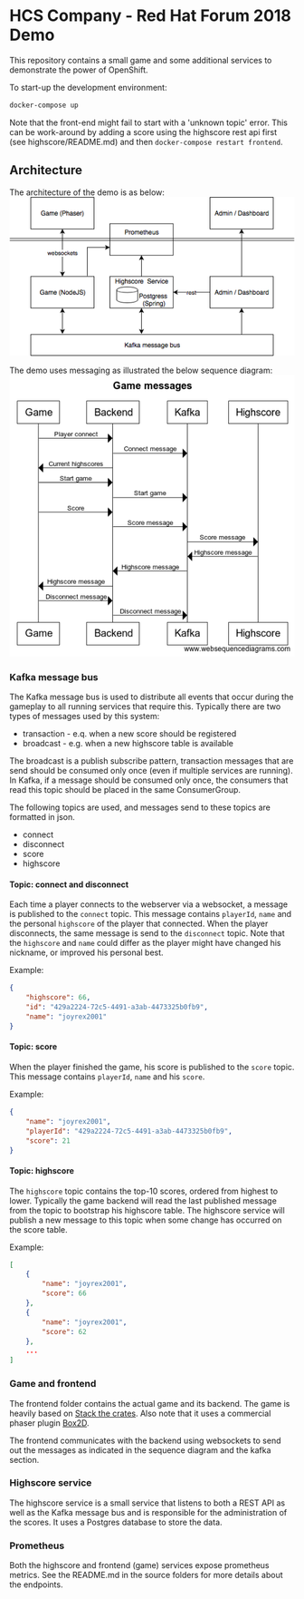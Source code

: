 # HCS Company - Red Hat Forum 2018 Demo

This repository contains a small game and some additional services to demonstrate the power of OpenShift.

To start-up the development environment:

```bash
docker-compose up
```

Note that the front-end might fail to start with a 'unknown topic' error. This can be work-around by adding a score using the highscore rest api first (see highscore/README.md) and then ```docker-compose restart frontend```.

## Architecture

The architecture of the demo is as below:
![Architecture](diagrams/architecture.png)

The demo uses messaging as illustrated the below sequence diagram:
![Architecture](diagrams/sequence.png)

### Kafka message bus

The Kafka message bus is used to distribute all events that occur during the gameplay to all running services that require this. Typically there are two types of messages used by this system:

* transaction - e.q. when a new score should be registered
* broadcast - e.g. when a new highscore table is available

The broadcast is a publish subscribe pattern, transaction messages that are send should be consumed only once (even if multiple services are running). In Kafka, if a message should be consumed only once, the consumers that read this topic should be placed in the same ConsumerGroup.

The following topics are used, and messages send to these topics are formatted in json.

* connect
* disconnect
* score
* highscore

#### Topic: connect and disconnect

Each time a player connects to the webserver via a websocket, a message is
published to the ```connect``` topic. This message contains ```playerId```, ```name``` and the personal ```highscore``` of the player that connected. When the player disconnects, the same message is send to the ```disconnect``` topic. Note that the ```highscore``` and ```name``` could differ as the player might have changed his nickname, or improved his personal best.

Example:
```json
{
    "highscore": 66,
    "id": "429a2224-72c5-4491-a3ab-4473325b0fb9",
    "name": "joyrex2001"
}
```

#### Topic: score

When the player finished the game, his score is published to the ```score``` topic. This message contains ```playerId```, ```name``` and his ```score```.

Example:
```json
{
    "name": "joyrex2001",
    "playerId": "429a2224-72c5-4491-a3ab-4473325b0fb9",
    "score": 21
}
```

#### Topic: highscore

The ```highscore``` topic contains the top-10 scores, ordered from highest to lower. Typically the game backend will read the last published message from the topic to bootstrap his highscore table. The highscore service will publish a new message to this topic when some change has occurred on the score table.

Example:
```json
[
    {
        "name": "joyrex2001",
        "score": 66
    },
    {
        "name": "joyrex2001",
        "score": 62
    },
    ...
]
```

### Game and frontend

The frontend folder contains the actual game and its backend. The game is heavily based on [Stack the crates](https://www.emanueleferonato.com/2017/12/22/play-stack-the-crates-html5-game-my-take-on-tipsy-tower-concept-source-code-available/). Also note that it uses a commercial phaser plugin [Box2D](https://phaser.io/shop/plugins/box2d).

The frontend communicates with the backend using websockets to send out the messages as indicated in the sequence diagram and the kafka section.

### Highscore service

The highscore service is a small service that listens to both a REST API as well as the Kafka message bus and is responsible for the administration of the scores. It uses a Postgres database to store the data.

### Prometheus

Both the highscore and frontend (game) services expose prometheus metrics. See the README.md in the source folders for more details about the endpoints.
